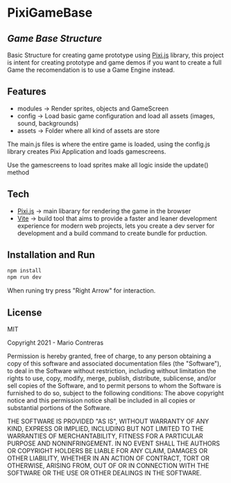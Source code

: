 # PixiGameBase
## _Game Base Structure_

Basic Structure for creating game prototype using [Pixi.js](https://github.com/pixijs) library, this project is intent for creating prototype and game demos if you want to create a full Game the recomendation is to use a Game Engine instead.


## Features

- modules -> Render sprites, objects and GameScreen
- config -> Load basic game configuration and load all assets (images, sound, backgrounds)
- assets -> Folder where all kind of assets are store

The main.js files is where the entire game is loaded, using the config.js library creates Pixi Application and loads gamescreens.

Use the gamescreens to load sprites make all logic inside the update() method

## Tech

- [Pixi.js](https://github.com/pixijs) -> main libarary for rendering the game in the browser
- [Vite](https://vitejs.dev/) ->  build tool that aims to provide a faster and leaner development experience for modern web projects, lets you create a dev server for development and a build command to create bundle for prduction.



## Installation and Run
```sh
npm install
npm run dev
```
When runing try press "Right Arrow" for interaction.


## License

MIT

Copyright 2021 - Mario Contreras
  
Permission is hereby granted, free of charge, to any person obtaining a copy of this software and associated documentation files (the "Software"), to deal in the Software without restriction, including without limitation the rights to use, copy, modify, merge, publish, distribute, sublicense, and/or sell copies of the Software, and to permit persons to whom the Software is furnished to do so, subject to the following conditions:
The above copyright notice and this permission notice shall be included in all copies or substantial portions of the Software.
  
THE SOFTWARE IS PROVIDED "AS IS", WITHOUT WARRANTY OF ANY KIND, EXPRESS OR IMPLIED, INCLUDING BUT NOT LIMITED TO THE WARRANTIES OF MERCHANTABILITY, FITNESS FOR A PARTICULAR PURPOSE AND NONINFRINGEMENT. IN NO EVENT SHALL THE AUTHORS OR COPYRIGHT HOLDERS BE LIABLE FOR ANY CLAIM, DAMAGES OR OTHER LIABILITY, WHETHER IN AN ACTION OF CONTRACT, TORT OR OTHERWISE, ARISING FROM, OUT OF OR IN CONNECTION WITH THE SOFTWARE OR THE USE OR OTHER DEALINGS IN THE SOFTWARE.
